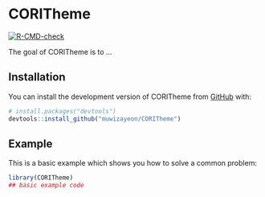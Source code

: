 
<!-- README.md is generated from README.Rmd. Please edit that file -->

# CORITheme

<!-- badges: start -->

[![R-CMD-check](https://github.com/muwizayeon/CORITheme/actions/workflows/check-standard.yaml/badge.svg)](https://github.com/muwizayeon/CORITheme/actions/workflows/check-standard.yaml)
<!-- badges: end -->

The goal of CORITheme is to …

## Installation

You can install the development version of CORITheme from
[GitHub](https://github.com/) with:

``` r
# install.packages("devtools")
devtools::install_github("muwizayeon/CORITheme")
```

## Example

This is a basic example which shows you how to solve a common problem:

``` r
library(CORITheme)
## basic example code
```
